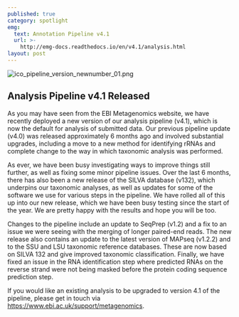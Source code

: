 ```yaml
---
published: true
category: spotlight
emg:
  text: Annotation Pipeline v4.1
  url: >-
    http://emg-docs.readthedocs.io/en/v4.1/analysis.html
layout: post
---
```

![ico_pipeline_version_newnumber_01.png]({{site.baseurl}}/assets/media/images/posts/ico_pipeline_version_newnumber_01.png)
## Analysis Pipeline v4.1 Released
As you may have seen from the EBI Metagenomics website, we have recently deployed a new version of our analysis pipeline (v4.1), which is now the default for analysis of submitted data. Our previous pipeline update (v4.0) was released approximately 6 months ago and involved substantial upgrades, including a move to a new method for identifying rRNAs and complete change to the way in which taxonomic analysis was performed.

As ever, we have been busy investigating ways to improve things still further, as well as fixing some minor pipeline issues. Over the last 6 months, there has also been a new release of the SILVA database (v132), which underpins our taxonomic analyses, as well as updates for some of the software we use for various steps in the pipeline. We have rolled all of this up into our new release, which we have been busy testing since the start of the year. We are pretty happy with the results and hope you will be too.

Changes to the pipeline include an update to SeqPrep (v1.2) and a fix to an issue we were seeing with the merging of longer paired-end reads. The new release also contains an update to the latest version of MAPseq (v1.2.2) and to the SSU and LSU taxonomic reference databases. These are now based on SILVA 132 and give improved taxonomic classification. Finally, we have fixed an issue in the RNA identification step where predicted RNAs on the reverse strand were not being masked before the protein coding sequence prediction step.

If you would like an existing analysis to be upgraded to version 4.1 of the pipeline, please get in touch via https://www.ebi.ac.uk/support/metagenomics.
